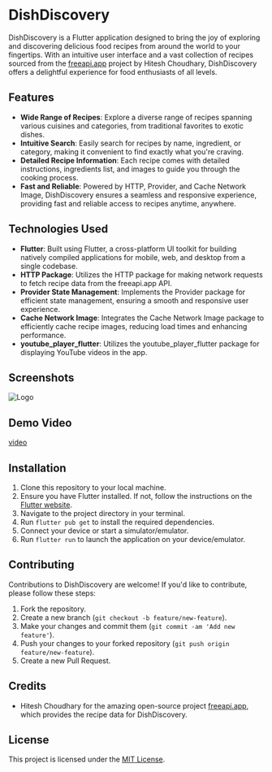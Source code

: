 # DishDiscovery

DishDiscovery is a Flutter application designed to bring the joy of exploring and discovering delicious food recipes from around the world to your fingertips. With an intuitive user interface and a vast collection of recipes sourced from the [freeapi.app](https://freeapi.app/) project by Hitesh Choudhary, DishDiscovery offers a delightful experience for food enthusiasts of all levels.

## Features

- **Wide Range of Recipes**: Explore a diverse range of recipes spanning various cuisines and categories, from traditional favorites to exotic dishes.
- **Intuitive Search**: Easily search for recipes by name, ingredient, or category, making it convenient to find exactly what you're craving.
- **Detailed Recipe Information**: Each recipe comes with detailed instructions, ingredients list, and images to guide you through the cooking process.
- **Fast and Reliable**: Powered by HTTP, Provider, and Cache Network Image, DishDiscovery ensures a seamless and responsive experience, providing fast and reliable access to recipes anytime, anywhere.

## Technologies Used

- **Flutter**: Built using Flutter, a cross-platform UI toolkit for building natively compiled applications for mobile, web, and desktop from a single codebase.
- **HTTP Package**: Utilizes the HTTP package for making network requests to fetch recipe data from the freeapi.app API.
- **Provider State Management**: Implements the Provider package for efficient state management, ensuring a smooth and responsive user experience.
- **Cache Network Image**: Integrates the Cache Network Image package to efficiently cache recipe images, reducing load times and enhancing performance.
- **youtube_player_flutter**: Utilizes the youtube_player_flutter package for displaying YouTube videos in the app.

## Screenshots

![Logo](assets/DishDiscovery.png)

## Demo Video
<!-- linkedin link -->
[video](https://www.linkedin.com/posts/kevalkthumar_flutterdeveloper-restapi-activity-7183788091680124928-b6jI)


## Installation

1. Clone this repository to your local machine.
2. Ensure you have Flutter installed. If not, follow the instructions on the [Flutter website](https://flutter.dev/docs/get-started/install).
3. Navigate to the project directory in your terminal.
4. Run `flutter pub get` to install the required dependencies.
5. Connect your device or start a simulator/emulator.
6. Run `flutter run` to launch the application on your device/emulator.

## Contributing

Contributions to DishDiscovery are welcome! If you'd like to contribute, please follow these steps:

1. Fork the repository.
2. Create a new branch (`git checkout -b feature/new-feature`).
3. Make your changes and commit them (`git commit -am 'Add new feature'`).
4. Push your changes to your forked repository (`git push origin feature/new-feature`).
5. Create a new Pull Request.

## Credits

- Hitesh Choudhary for the amazing open-source project [freeapi.app](https://freeapi.app/), which provides the recipe data for DishDiscovery.

## License

This project is licensed under the [MIT License](LICENSE).
